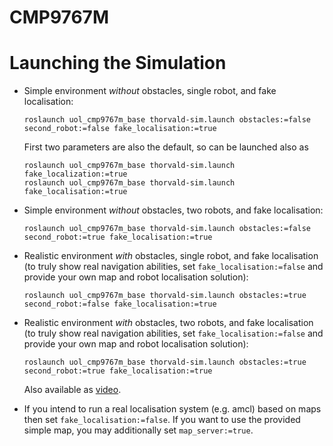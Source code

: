 # CMP9767M

# Launching the Simulation
* Simple environment _without_ obstacles, single robot, and fake localisation:
 
      roslaunch uol_cmp9767m_base thorvald-sim.launch obstacles:=false second_robot:=false fake_localisation:=true
      
  First two parameters are also the default, so can be launched also as

      roslaunch uol_cmp9767m_base thorvald-sim.launch fake_localization:=true
      roslaunch uol_cmp9767m_base thorvald-sim.launch fake_localisation:=true

* Simple environment _without_ obstacles, two robots, and fake localisation:

      roslaunch uol_cmp9767m_base thorvald-sim.launch obstacles:=false second_robot:=true fake_localisation:=true
* Realistic environment _with_ obstacles, single robot, and fake localisation (to truly show real navigation abilities, set `fake_localisation:=false` and provide your own map and robot localisation solution):
 
      roslaunch uol_cmp9767m_base thorvald-sim.launch obstacles:=true second_robot:=false fake_localisation:=true
* Realistic environment _with_ obstacles, two robots, and fake localisation (to truly show real navigation abilities, set `fake_localisation:=false` and provide your own map and robot localisation solution):
 
      roslaunch uol_cmp9767m_base thorvald-sim.launch obstacles:=true second_robot:=true fake_localisation:=true

  Also available as [video](https://youtu.be/MPMHnVZvOYo0).
* If you intend to run a real localisation system (e.g. amcl) based on maps then set `fake_localisation:=false`. If you want to use the provided simple map, you may additionally set `map_server:=true`.
